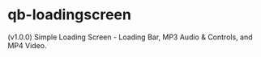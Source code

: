 # qb-loadingscreen
(v1.0.0) Simple Loading Screen - Loading Bar, MP3 Audio &amp; Controls, and MP4 Video.
